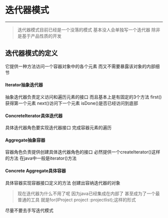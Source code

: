 # 迭代器模式

----------

> 迭代器模式目前已经是一个没落的模式 基本没人会单独写一个迭代器 除非是基于产品性质的开发

## 迭代器模式的定义
它提供一种方法访问一个容器对象中的各个元素 而又不需要暴露该对象的内部细节

#### Iterator抽象迭代器
抽象迭代器负责定义访问和遍历元素的接口 而且基本上是有固定的3个方法 first()获得第一个元素
next()访问下一个元素 isDone()是否已经访问到底部

#### ConcreteIterator具体迭代器
具体迭代器角色要实现迭代器接口 完成容器元素的遍历

#### Aggregate抽象容器
容器角色负责提供创建具体迭代器角色的接口 必然提供一个createIterator()这样的方法 在java中一般是iterator()方法

#### Concrete Aggregate具体容器
具体容器实现容器接口定义的方法 创建出容纳迭代器的对象

> 现在迭代器为什么不用了呢 因为java已经集成在内部了 甚至成为了一个最普通的工具
就是for(IProject project :projectlist);这样的形式

尽量不要去手写迭代模式